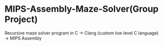 # MIPS-Assembly-Maze-Solver(Group Project)
Recursive maze solver program in C -> Clang (custom low level C language) -> MIPS Assembly
